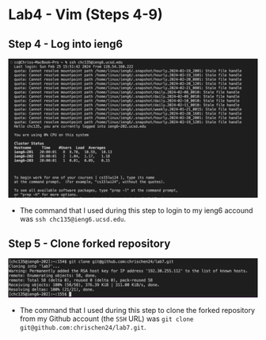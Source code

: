 # **Lab4 - Vim (Steps 4-9)**
## **Step 4 - Log into ieng6**
![Image](sshlogin.png)
- The command that I used during this step to login to my ieng6 accound was `ssh chc135@ieng6.ucsd.edu`.

## **Step 5 - Clone forked repository**
![Image](gitclone.png)
- The command that I used during this step to clone the forked repository from my Github account (the `SSH` URL) was `git clone git@github.com:chrischen24/lab7.git`.


